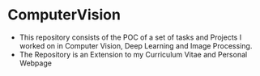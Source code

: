 # ComputerVision
* This repository consists of the POC of a set of tasks and Projects I worked on in Computer Vision, Deep Learning and Image Processing.
* The Repository is an Extension to my Curriculum Vitae and Personal Webpage 
